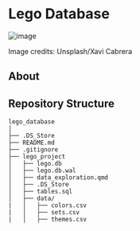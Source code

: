 # Lego Database
![image](https://github.com/user-attachments/assets/fa746f14-d209-448a-9027-ec635610c858)

Image credits: Unsplash/Xavi Cabrera

## About

## Repository Structure
```
lego_database
│
├── .DS_Store                                           
├── README.md                                            
├── .gitignore
├── lego_project
│   ├── lego.db
│   ├── lego.db.wal
│   ├── data_exploration.qmd
│   ├── .DS_Store
│   ├── tables.sql                                               
│   ├── data/                       
|   │   ├── colors.csv
|   │   ├── sets.csv
|   │   ├── themes.csv
```

